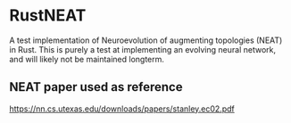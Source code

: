 # RustNEAT
A test implementation of Neuroevolution of augmenting topologies (NEAT) in Rust. This is purely a test at implementing an evolving neural network, and will likely not be maintained longterm.

## NEAT paper used as reference
https://nn.cs.utexas.edu/downloads/papers/stanley.ec02.pdf
